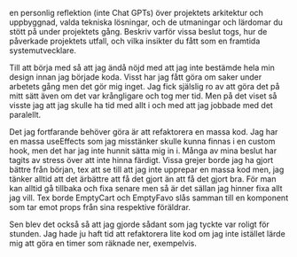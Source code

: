 en 
personlig reflektion (inte Chat GPTs) över projektets arkitektur och 
uppbyggnad, valda tekniska lösningar, och de utmaningar och lärdomar du stött på under projektets 
gång. Beskriv varför vissa beslut togs, hur de påverkade projektets utfall, och vilka insikter du fått som 
en framtida systemutvecklare.

Till att börja med så att jag ändå nöjd med att jag inte bestämde hela min design innan jag började koda. Visst har jag fått göra om saker under arbetets gång men det gör mig inget. Jag fick själslig ro av att göra det på mitt sätt även om det var krångligare och tog mer tid. Men på det viset så visste jag att jag skulle ha tid med allt i och med att jag jobbade med det paralellt. 

Det jag fortfarande behöver göra är att refaktorera en massa kod. Jag har en massa useEffects som jag misstänker skulle kunna finnas i en custom hook, men det har jag inte hunnit sätta mig in i. Många av mina beslut har tagits av stress över att inte hinna färdigt. Vissa grejer borde jag ha gjort bättre från början, tex att se till att jag inte upprepar en massa kod men, jag tänker alltid att det ärbättre att få det gjort än att få det gjort bra. För man kan alltid gå tillbaka och fixa senare men så är det sällan jag hinner fixa allt jag vill. Tex borde EmptyCart och EmptyFavo slås samman till en komponent som tar emot props från sina respektive föräldrar.

Sen blev det också så att jag gjorde sådant som jag tyckte var roligt för stunden. Jag hade ju haft tid att refaktorera lite kod om jag inte istället lärde mig att göra en timer som räknade ner, exempelvis.



<!-- # Getting Started with Create React App

This project was bootstrapped with [Create React App](https://github.com/facebook/create-react-app).

## Available Scripts

In the project directory, you can run:

### `npm start`

Runs the app in the development mode.\
Open [http://localhost:3000](http://localhost:3000) to view it in your browser.

The page will reload when you make changes.\
You may also see any lint errors in the console.

### `npm test`

Launches the test runner in the interactive watch mode.\
See the section about [running tests](https://facebook.github.io/create-react-app/docs/running-tests) for more information.

### `npm run build`

Builds the app for production to the `build` folder.\
It correctly bundles React in production mode and optimizes the build for the best performance.

The build is minified and the filenames include the hashes.\
Your app is ready to be deployed!

See the section about [deployment](https://facebook.github.io/create-react-app/docs/deployment) for more information.

### `npm run eject`

**Note: this is a one-way operation. Once you `eject`, you can't go back!**

If you aren't satisfied with the build tool and configuration choices, you can `eject` at any time. This command will remove the single build dependency from your project.

Instead, it will copy all the configuration files and the transitive dependencies (webpack, Babel, ESLint, etc) right into your project so you have full control over them. All of the commands except `eject` will still work, but they will point to the copied scripts so you can tweak them. At this point you're on your own.

You don't have to ever use `eject`. The curated feature set is suitable for small and middle deployments, and you shouldn't feel obligated to use this feature. However we understand that this tool wouldn't be useful if you couldn't customize it when you are ready for it.

## Learn More

You can learn more in the [Create React App documentation](https://facebook.github.io/create-react-app/docs/getting-started).

To learn React, check out the [React documentation](https://reactjs.org/).

### Code Splitting

This section has moved here: [https://facebook.github.io/create-react-app/docs/code-splitting](https://facebook.github.io/create-react-app/docs/code-splitting)

### Analyzing the Bundle Size

This section has moved here: [https://facebook.github.io/create-react-app/docs/analyzing-the-bundle-size](https://facebook.github.io/create-react-app/docs/analyzing-the-bundle-size)

### Making a Progressive Web App

This section has moved here: [https://facebook.github.io/create-react-app/docs/making-a-progressive-web-app](https://facebook.github.io/create-react-app/docs/making-a-progressive-web-app)

### Advanced Configuration

This section has moved here: [https://facebook.github.io/create-react-app/docs/advanced-configuration](https://facebook.github.io/create-react-app/docs/advanced-configuration)

### Deployment

This section has moved here: [https://facebook.github.io/create-react-app/docs/deployment](https://facebook.github.io/create-react-app/docs/deployment)

### `npm run build` fails to minify

This section has moved here: [https://facebook.github.io/create-react-app/docs/troubleshooting#npm-run-build-fails-to-minify](https://facebook.github.io/create-react-app/docs/troubleshooting#npm-run-build-fails-to-minify) -->
